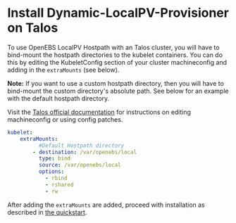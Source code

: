 # Install Dynamic-LocalPV-Provisioner on Talos

To use OpenEBS LocalPV Hostpath with an Talos cluster, you will have to bind-mount the hostpath directories to the kubelet containers. You can do this by editing the KubeletConfig section of your cluster machineconfig and adding in the `extraMounts` (see below).

**Note:** If you want to use a custom hostpath directory, then you will have to bind-mount the custom directory's absolute path. See below for an example with the default hostpath directory.

Visit the [Talos official documentation](https://www.talos.dev/docs) for instructions on editing machineconfig or using config patches.

```yaml
kubelet:
    extraMounts:
          #Default Hostpath directory
        - destination: /var/openebs/local
          type: bind
          source: /var/openebs/local
          options:
            - rbind
            - rshared
            - rw
```

After adding the `extraMounts` are added, proceed with installation as described in [the quickstart](https://github.com/openebs/dynamic-localpv-provisioner/blob/develop/docs/quickstart.md).
